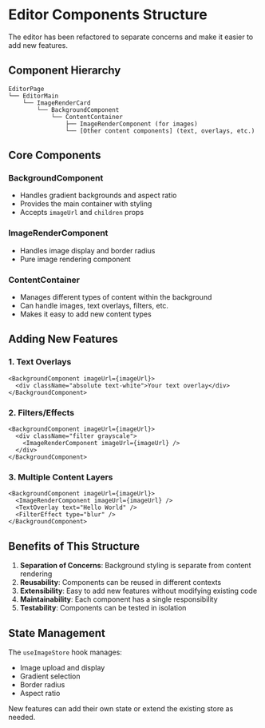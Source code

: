 # Editor Components Structure

The editor has been refactored to separate concerns and make it easier to add new features.

## Component Hierarchy

```
EditorPage
└── EditorMain
    └── ImageRenderCard
        └── BackgroundComponent
            └── ContentContainer
                ├── ImageRenderComponent (for images)
                └── [Other content components] (text, overlays, etc.)
```

## Core Components

### BackgroundComponent

- Handles gradient backgrounds and aspect ratio
- Provides the main container with styling
- Accepts `imageUrl` and `children` props

### ImageRenderComponent

- Handles image display and border radius
- Pure image rendering component

### ContentContainer

- Manages different types of content within the background
- Can handle images, text overlays, filters, etc.
- Makes it easy to add new content types

## Adding New Features

### 1. Text Overlays

```tsx
<BackgroundComponent imageUrl={imageUrl}>
  <div className="absolute text-white">Your text overlay</div>
</BackgroundComponent>
```

### 2. Filters/Effects

```tsx
<BackgroundComponent imageUrl={imageUrl}>
  <div className="filter grayscale">
    <ImageRenderComponent imageUrl={imageUrl} />
  </div>
</BackgroundComponent>
```

### 3. Multiple Content Layers

```tsx
<BackgroundComponent imageUrl={imageUrl}>
  <ImageRenderComponent imageUrl={imageUrl} />
  <TextOverlay text="Hello World" />
  <FilterEffect type="blur" />
</BackgroundComponent>
```

## Benefits of This Structure

1. **Separation of Concerns**: Background styling is separate from content rendering
2. **Reusability**: Components can be reused in different contexts
3. **Extensibility**: Easy to add new features without modifying existing code
4. **Maintainability**: Each component has a single responsibility
5. **Testability**: Components can be tested in isolation

## State Management

The `useImageStore` hook manages:

- Image upload and display
- Gradient selection
- Border radius
- Aspect ratio

New features can add their own state or extend the existing store as needed.
